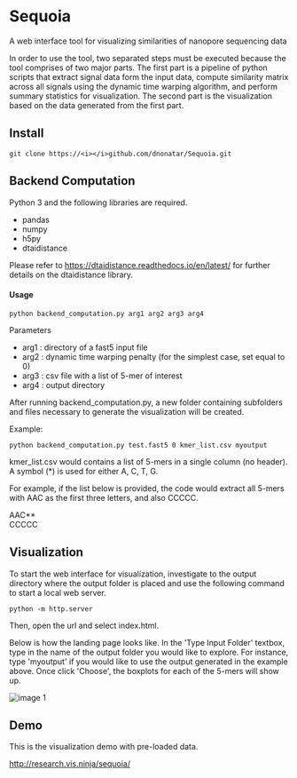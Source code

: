# Sequoia

A web interface tool for visualizing similarities of nanopore sequencing data

In order to use the tool, two separated steps must be executed because the tool comprises of two major parts. The first part is a pipeline of python scripts that extract signal data form the input data, compute similarity matrix across all signals using the dynamic time warping algorithm, and perform summary statistics for visualization. The second part is the visualization based on the data generated from the first part.	

## Install

``` git clone https://<i></i>github.com/dnonatar/Sequoia.git ```

## Backend Computation 

Python 3 and the following libraries are required.
* pandas
* numpy
* h5py
* dtaidistance 

Please refer to https://dtaidistance.readthedocs.io/en/latest/ for further details on the dtaidistance library.

#### Usage

``` python backend_computation.py arg1 arg2 arg3 arg4 ```

Parameters 
* arg1 : directory of a fast5 input file 
* arg2 : dynamic time warping penalty (for the simplest case, set equal to 0)
* arg3 : csv file with a list of 5-mer of interest
* arg4 : output directory

After running backend_computation.py, a new folder containing subfolders and files necessary to generate the visualization will be created.

Example:

``` python backend_computation.py test.fast5 0 kmer_list.csv myoutput ```

kmer_list.csv would contains a list of 5-mers in a single column (no header). A symbol (*) is used for either A, C, T, G.

For example, if the list below is provided, the code would  extract all 5-mers with AAC as the first three letters, and also CCCCC. 


AAC**   
CCCCC 
  

## Visualization 

To start the web interface for visualization, investigate to the output directory where the output folder is placed and use the following command to start a local web server.

``` python -m http.server ```

Then, open the url and select index.html.

Below is how the landing page looks like. In the 'Type Input Folder' textbox, type in the name of the output folder you would like to explore. For instance, type 'myoutput' if you would like to use the output generated in the example above. Once click 'Choose', the boxplots for each of the 5-mers will show up. 

![image 1](/images/landing_page.png)

## Demo
This is the visualization demo with pre-loaded data.

http://research.vis.ninja/sequoia/

